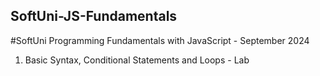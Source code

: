 ## SoftUni-JS-Fundamentals
#SoftUni Programming Fundamentals with JavaScript - September 2024

1) Basic Syntax, Conditional Statements and Loops - Lab
